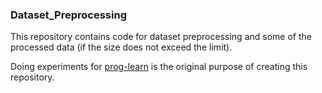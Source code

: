 ### Dataset_Preprocessing


This repository contains code for dataset preprocessing and some of the processed data (if the size does not exceed the limit).


Doing experiments for [prog-learn](https://github.com/neurodata/ProgLearn) is the original purpose of creating this repository.
